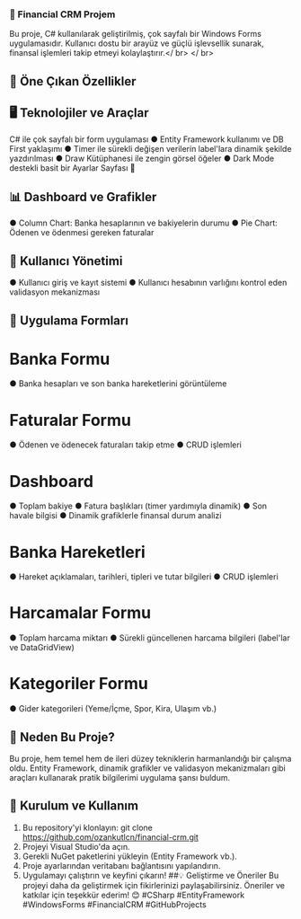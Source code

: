 ### 🚀 Financial CRM Projem  
Bu proje, C# kullanılarak geliştirilmiş, çok sayfalı bir Windows Forms uygulamasıdır. Kullanıcı dostu bir arayüz ve güçlü işlevsellik sunarak, finansal işlemleri takip etmeyi kolaylaştırır.</ br> </ br>

## 🔑 Öne Çıkan Özellikler  
## 🖥️ Teknolojiler ve Araçlar  
C# ile çok sayfalı bir form uygulaması 
 ● Entity Framework kullanımı ve DB First yaklaşımı 
 ● Timer ile sürekli değişen verilerin label'lara dinamik şekilde yazdırılması 
 ● Draw Kütüphanesi ile zengin görsel öğeler 
 ● Dark Mode destekli basit bir Ayarlar Sayfası 🌙 
## 📊 Dashboard ve Grafikler  
 ● Column Chart: Banka hesaplarının ve bakiyelerin durumu 
 ● Pie Chart: Ödenen ve ödenmesi gereken faturalar 
## 🔐 Kullanıcı Yönetimi  
 ● Kullanıcı giriş ve kayıt sistemi 
 ● Kullanıcı hesabının varlığını kontrol eden validasyon mekanizması
## 📂 Uygulama Formları 
 # Banka Formu 
 ● Banka hesapları ve son banka hareketlerini görüntüleme 
 # Faturalar Formu  
 ● Ödenen ve ödenecek faturaları takip etme 
 ● CRUD işlemleri 
 # Dashboard  
● Toplam bakiye 
● Fatura başlıkları (timer yardımıyla dinamik) 
● Son havale bilgisi 
● Dinamik grafiklerle finansal durum analizi 
# Banka Hareketleri  
● Hareket açıklamaları, tarihleri, tipleri ve tutar bilgileri 
● CRUD işlemleri
# Harcamalar Formu 
● Toplam harcama miktarı 
● Sürekli güncellenen harcama bilgileri (label'lar ve DataGridView)
# Kategoriler Formu  
● Gider kategorileri (Yeme/İçme, Spor, Kira, Ulaşım vb.) 
## 🚀 Neden Bu Proje?  
Bu proje, hem temel hem de ileri düzey tekniklerin harmanlandığı bir çalışma oldu. Entity Framework, dinamik grafikler ve validasyon mekanizmaları gibi araçları kullanarak pratik bilgilerimi uygulama şansı buldum. 

## 📂 Kurulum ve Kullanım  
1. Bu repository'yi klonlayın: 
git clone https://github.com/ozankutlcn/financial-crm.git 
2. Projeyi Visual Studio'da açın.
3. Gerekli NuGet paketlerini yükleyin (Entity Framework vb.).
4. Proje ayarlarından veritabanı bağlantısını yapılandırın. 
5. Uygulamayı çalıştırın ve keyfini çıkarın! 
##💡 Geliştirme ve Öneriler 
Bu projeyi daha da geliştirmek için fikirlerinizi paylaşabilirsiniz. Öneriler ve katkılar için teşekkür ederim! 😊
#CSharp #EntityFramework #WindowsForms #FinancialCRM #GitHubProjects
